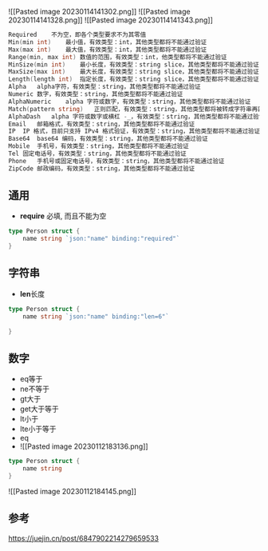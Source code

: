
![[Pasted image 20230114141302.png]]
![[Pasted image 20230114141328.png]]
![[Pasted image 20230114141343.png]]
```go
Required	不为空，即各个类型要求不为其零值
Min(min int)	最小值，有效类型：int，其他类型都将不能通过验证
Max(max int)	最大值，有效类型：int，其他类型都将不能通过验证
Range(min, max int)	数值的范围，有效类型：int，他类型都将不能通过验证
MinSize(min int)	最小长度，有效类型：string slice，其他类型都将不能通过验证
MaxSize(max int)	最大长度，有效类型：string slice，其他类型都将不能通过验证
Length(length int)	指定长度，有效类型：string slice，其他类型都将不能通过验证
Alpha	alpha字符，有效类型：string，其他类型都将不能通过验证
Numeric	数字，有效类型：string，其他类型都将不能通过验证
AlphaNumeric	alpha 字符或数字，有效类型：string，其他类型都将不能通过验证
Match(pattern string)	正则匹配，有效类型：string，其他类型都将被转成字符串再匹配(fmt.Sprintf(“%v”, obj).Match)
AlphaDash	alpha 字符或数字或横杠 -_，有效类型：string，其他类型都将不能通过验证
Email	邮箱格式，有效类型：string，其他类型都将不能通过验证
IP	IP 格式，目前只支持 IPv4 格式验证，有效类型：string，其他类型都将不能通过验证
Base64	base64 编码，有效类型：string，其他类型都将不能通过验证
Mobile	手机号，有效类型：string，其他类型都将不能通过验证
Tel	固定电话号，有效类型：string，其他类型都将不能通过验证
Phone	手机号或固定电话号，有效类型：string，其他类型都将不能通过验证
ZipCode	邮政编码，有效类型：string，其他类型都将不能通过验证
```

## 通用
- **require** 必填, 而且不能为空
```go
type Person struct {
	name string `json:"name" binding:"required"`
}
```

## 字符串

- **len**长度
```go
type Person struct {
	name string `json:"name" binding:"len=6"`
	
}
```

## 数字

- eq等于
- ne不等于
- gt大于
- get大于等于
- lt小于
- lte小于等于
- eq
- ![[Pasted image 20230112183136.png]]
```go
type Person struct {
	name string 
}
```

![[Pasted image 20230112184145.png]]

## 参考
https://juejin.cn/post/6847902214279659533